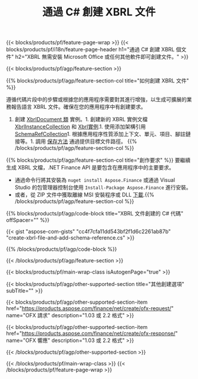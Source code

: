 ﻿---
title: 通過 C# 創建 XBRL 文件
description: XBRL 文件創建的示例代碼。使用 API 示例代碼在基於 .NET 的應用程序中生成批處理 XBRL 文件。 
url: /zh-hant/net/create/xbrl/
family: finance
platformtag: net
feature: create
informat: XBRL
outformat: 
otherformats: 
---
{{< blocks/products/pf/feature-page-wrap >}}
{{< blocks/products/pf/i18n/feature-page-header h1="通過 C# 創建 XBRL 個文件" h2="XBRL 無需安裝 Microsoft Office 或任何其他軟件即可創建文件。" >}}

{{< blocks/products/pf/agp/feature-section >}}

{{% blocks/products/pf/agp/feature-section-col title="如何創建 XBRL 文件" %}}

遵循代碼片段中的步驟或根據您的應用程序需要對其進行增強，以生成可擴展的業務報告語言 XBRL 文件。確保在您的應用程序中有創建要求。

1. 創建 [XbrlDocument 類](https://apireference.aspose.com/finance/net/aspose.finance.xbrl/xbrldocument) 實例。1. 創建新的 XBRL 實例文檔 [XbrlInstanceCollection](https://apireference.aspose.com/finance/net/aspose.finance.xbrl/xbrlinstancecollection) 和 [Xbrl實例](https://apireference.aspose.com/finance/net/aspose.finance.xbrl/xbrlinstance).1. 使用添加架構引用 [SchemaRefCollection](https://apireference.aspose.com/finance/net/aspose.finance.xbrl/schemarefcollection)1. 根據應用程序性質添加上下文、單元、項目、腳註鏈接等。1. 調用 [保存方法](https://apireference.aspose.com/finance/net/aspose.finance.xbrl.xbrldocument/save/methods/1) 通過提供目標文件路徑。
{{% /blocks/products/pf/agp/feature-section-col %}}

{{% blocks/products/pf/agp/feature-section-col title="創作要求" %}}
要繼續生成 XBRL 文檔，.NET Finance API 是要包含在應用程序中的主要要求。 
- 通過命令行將其安裝為 ```nuget install Aspose.Finance``` 或通過 Visual Studio 的包管理器控制台使用 ```Install-Package Aspose.Finance``` 進行安裝。
- 或者，從 ZIP 文件中獲取離線 MSI 安裝程序或 DLL [下載](https://downloads.aspose.com/finance/net).{{% /blocks/products/pf/agp/feature-section-col %}}

{{% blocks/products/pf/agp/code-block title="XBRL 文件創建的 C# 代碼" offSpacer="" %}}

{{< gist "aspose-com-gists" "cc4f7cfa11dd543bf2f1d6c2261ab87b" "create-xbrl-file-and-add-schema-reference.cs" >}}

{{% /blocks/products/pf/agp/code-block %}}

{{< /blocks/products/pf/agp/feature-section >}}

{{< blocks/products/pf/main-wrap-class isAutogenPage="true" >}}

{{< blocks/products/pf/agp/other-supported-section title="其他創建選項" subTitle="" >}}

{{< blocks/products/pf/agp/other-supported-section-item href="https://products.aspose.com/finance/net/create/ofx-request/" name="OFX 請求" description="1.03 或 2.2 格式" >}}

{{< blocks/products/pf/agp/other-supported-section-item href="https://products.aspose.com/finance/net/create/ofx-response/" name="OFX 響應" description="1.03 或 2.2 格式" >}}

{{< /blocks/products/pf/agp/other-supported-section >}}

{{< /blocks/products/pf/main-wrap-class >}}
{{< /blocks/products/pf/feature-page-wrap >}}